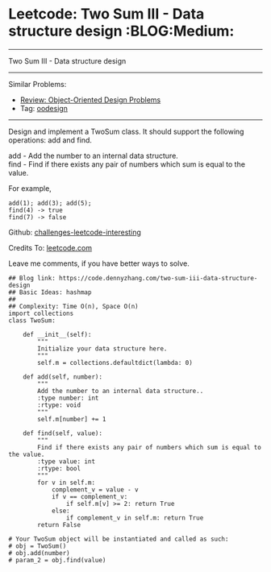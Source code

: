 # Leetcode: Two Sum III - Data structure design     :BLOG:Medium:


---

Two Sum III - Data structure design  

---

Similar Problems:  
-   [Review: Object-Oriented Design Problems](https://code.dennyzhang.com/review-oodesign)
-   Tag: [oodesign](https://code.dennyzhang.com/tag/oodesign)

---

Design and implement a TwoSum class. It should support the following operations: add and find.  

add - Add the number to an internal data structure.  
find - Find if there exists any pair of numbers which sum is equal to the value.  

For example,  

    add(1); add(3); add(5);
    find(4) -> true
    find(7) -> false

Github: [challenges-leetcode-interesting](https://github.com/DennyZhang/challenges-leetcode-interesting/tree/master/two-sum-iii-data-structure-design)  

Credits To: [leetcode.com](https://leetcode.com/problems/two-sum-iii-data-structure-design/description/)  

Leave me comments, if you have better ways to solve.  

    ## Blog link: https://code.dennyzhang.com/two-sum-iii-data-structure-design
    ## Basic Ideas: hashmap
    ##
    ## Complexity: Time O(n), Space O(n)
    import collections
    class TwoSum:
    
        def __init__(self):
            """
            Initialize your data structure here.
            """
            self.m = collections.defaultdict(lambda: 0)
    
        def add(self, number):
            """
            Add the number to an internal data structure..
            :type number: int
            :rtype: void
            """
            self.m[number] += 1
    
        def find(self, value):
            """
            Find if there exists any pair of numbers which sum is equal to the value.
            :type value: int
            :rtype: bool
            """
            for v in self.m:
                complement_v = value - v
                if v == complement_v:
                    if self.m[v] >= 2: return True
                else:
                    if complement_v in self.m: return True
            return False
    
    # Your TwoSum object will be instantiated and called as such:
    # obj = TwoSum()
    # obj.add(number)
    # param_2 = obj.find(value)